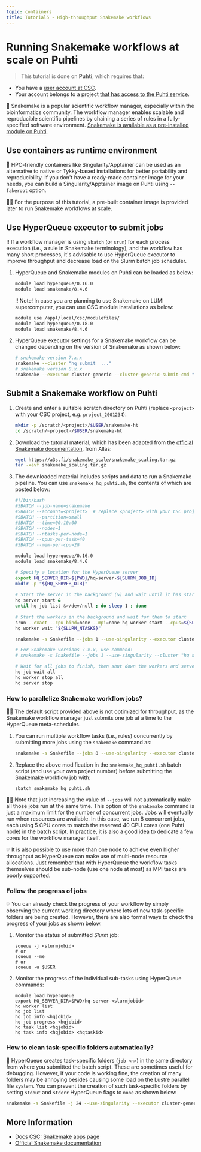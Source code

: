 ```yaml
---
topic: containers
title: Tutorial5 - High-throughput Snakemake workflows
---
```


# Running Snakemake workflows at scale on Puhti

> This tutorial is done on **Puhti**, which requires that:

- You have a [user account at CSC](https://docs.csc.fi/accounts/how-to-create-new-user-account/).
- Your account belongs to a project [that has access to the Puhti service](https://docs.csc.fi/accounts/how-to-add-service-access-for-project/).

💬 Snakemake is a popular scientific workflow manager, especially within the
bioinformatics community. The workflow manager enables scalable and
reproducible scientific pipelines by chaining a series of rules in a
fully-specified software environment.
[Snakemake is available as a pre-installed module on Puhti](https://docs.csc.fi/apps/snakemake/).

## Use containers as runtime environment 

💬 HPC-friendly containers like Singularity/Apptainer can be used as an
alternative to native or Tykky-based installations for better portability and
reproducibility. If you don't have a ready-made container image for your needs,
you can build a Singularity/Apptainer image on Puhti using `--fakeroot` option.  

☝🏻 For the purpose of this tutorial, a pre-built container image is provided
later to run Snakemake workflows at scale.

## Use HyperQueue executor to submit jobs

‼️ If a workflow manager is using `sbatch` (or `srun`) for each process execution
(i.e., a rule in Snakemake terminology), and the workflow has many short
processes, it's advisable to use HyperQueue executor to improve throughput and
decrease load on the Slurm batch job scheduler.

1. HyperQueue and Snakemake modules on Puhti can be loaded as below:
   ```bash
   module load hyperqueue/0.16.0
   module load snakemake/8.4.6
   ```

   ‼️ Note! In case you are planning to use Snakemake on LUMI supercomputer, you
   can use CSC module installations as below:

   ```bash
   module use /appl/local/csc/modulefiles/
   module load hyperqueue/0.18.0
   module load snakemake/8.4.6
   ```

2. HyperQueue executor settings for a Snakemake workflow can be changed
   depending on the version of Snakemake as shown below:

   ```bash
   # snakemake version 7.x.x
   snakemake --cluster "hq submit  ..."
   # snakemake version 8.x.x
   snakemake --executor cluster-generic --cluster-generic-submit-cmd "hq submit ..."  
   ```

## Submit a Snakemake workflow on Puhti

1. Create and enter a suitable scratch directory on Puhti (replace `<project>`
   with your CSC project, e.g. `project_2001234`):

   ```bash
   mkdir -p /scratch/<project>/$USER/snakemake-ht
   cd /scratch/<project>/$USER/snakemake-ht
   ```

2. Download the tutorial material, which has been adapted from the
   [official Snakemake documentation](https://snakemake.readthedocs.io/en/v6.6.1/executor_tutorial/google_lifesciences.html),
   from Allas:

   ```bash
   wget https://a3s.fi/snakemake_scale/snakemake_scaling.tar.gz
   tar -xavf snakemake_scaling.tar.gz
   ```

3. The downloaded material includes scripts and data to run a Snakemake
   pipeline. You can use `snakemake_hq_puhti.sh`, the contents of which are
   posted below:

   ```bash 
   #!/bin/bash
   #SBATCH --job-name=snakemake
   #SBATCH --account=<project>  # replace <project> with your CSC project, e.g. project_2001234
   #SBATCH --partition=small
   #SBATCH --time=00:10:00
   #SBATCH --nodes=1
   #SBATCH --ntasks-per-node=1
   #SBATCH --cpus-per-task=40
   #SBATCH --mem-per-cpu=2G
   
   module load hyperqueue/0.16.0
   module load snakemake/8.4.6
   
   # Specify a location for the HyperQueue server
   export HQ_SERVER_DIR=${PWD}/hq-server-${SLURM_JOB_ID}
   mkdir -p "${HQ_SERVER_DIR}"
    
   # Start the server in the background (&) and wait until it has started
   hq server start &
   until hq job list &>/dev/null ; do sleep 1 ; done
    
   # Start the workers in the background and wait for them to start
   srun --exact --cpu-bind=none --mpi=none hq worker start --cpus=${SLURM_CPUS_PER_TASK} &
   hq worker wait "${SLURM_NTASKS}"
   
   snakemake -s Snakefile --jobs 1 --use-singularity --executor cluster-generic --cluster-generic-submit-cmd "hq submit --cpus 5"
   
   # For Snakemake versions 7.x.x, use command:
   # snakemake -s Snakefile --jobs 1 --use-singularity --cluster "hq submit --cpus 5"
   
   # Wait for all jobs to finish, then shut down the workers and server
   hq job wait all
   hq worker stop all
   hq server stop
   ```

### How to parallelize Snakemake workflow jobs?

☝🏻 The default script provided above is not optimized for throughput, as the
Snakemake workflow manager just submits one job at a time to the HyperQueue
meta-scheduler.

1. You can run multiple workflow tasks (i.e., rules) concurrently by submitting
   more jobs using the `snakemake` command as:

   ```bash
   snakemake -s Snakefile --jobs 8 --use-singularity --executor cluster-generic --cluster-generic-submit-cmd "hq submit --cpus 5"
   ``` 

2. Replace the above modification in the `snakemake_hq_puhti.sh` batch script
   (and use your own project number) before submitting the Snakemake workflow
   job with:

   ```
   sbatch snakemake_hq_puhti.sh
   ```

☝🏻 Note that just increasing the value of `--jobs` will not automatically make
all those jobs run at the same time. This option of the `snakemake` command is
just a maximum limit for the number of concurrent jobs. Jobs will eventually
run when resources are available. In this case, we run 8 concurrent jobs, each
using 5 CPU cores to match the reserved 40 CPU cores (one Puhti node) in the
batch script. In practice, it is also a good idea to dedicate a few cores for
the workflow manager itself.

💡 It is also possible to use more than one node to achieve even higher
throughput as HyperQueue can make use of multi-node resource allocations.
Just remember that with HyperQueue the workflow tasks themselves should be
sub-node (use one node at most) as MPI tasks are poorly supported.

### Follow the progress of jobs

💡 You can already check the progress of your workflow by simply observing the
current working directory where lots of new task-specific folders are being
created. However, there are also formal ways to check the progress of your jobs
as shown below.

1. Monitor the status of submitted *Slurm* job:

   ```
   squeue -j <slurmjobid>
   # or
   squeue --me
   # or
   squeue -u $USER
   ```

2. Monitor the progress of the individual sub-tasks using HyperQueue commands:

   ```
   module load hyperqueue
   export HQ_SERVER_DIR=$PWD/hq-server-<slurmjobid>
   hq worker list
   hq job list
   hq job info <hqjobid>
   hq job progress <hqjobid>
   hq task list <hqjobid>
   hq task info <hqjobid> <hqtaskid>
   ```

### How to clean task-specific folders automatically?

💭 HyperQueue creates task-specific folders (`job-<n>`) in the same directory
from where you submitted the batch script. These are sometimes useful for
debugging. However, if your code is working fine, the creation of many folders
may be annoying besides causing some load on the Lustre parallel file system.
You can prevent the creation of such task-specific folders by setting `stdout`
and `stderr` HyperQueue flags to `none` as shown below:

```bash
snakemake -s Snakefile -j 24 --use-singularity --executor cluster-generic --cluster-generic-submit-cmd "hq submit --stdout=none --stderr=none --cpus 5"
```

## More Information

- [Docs CSC: Snakemake apps page](https://docs.csc.fi/apps/snakemake/)
- [Official Snakemake documentation](https://snakemake.readthedocs.io/en/stable/)

